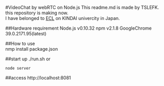 #VideoChat by webRTC on Node.js
This readme.md is made by TSLEFK.  
this repository is making now.  
I have belonged to [ECL](http://ecl.info.kindai.ac.jp/) 
on KINDAI univercity in Japan.

##Hardware requirement
	Node.js v0.10.32
	npm v2.1.8
	GoogleChrome 39.0.2171.95(latest)

##How to use  
	nmp install package.json

##start up
	./run.sh
or

	node server

##access
	http://localhost:8081
